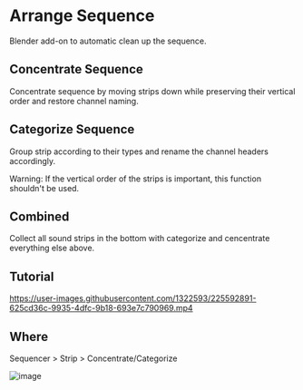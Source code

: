 # Arrange Sequence

Blender add-on to automatic clean up the sequence.

## Concentrate Sequence
Concentrate sequence by moving strips down while preserving their vertical order and restore channel naming.

## Categorize Sequence
Group strip according to their types and rename the channel headers accordingly.

Warning: If the vertical order of the strips is important, this function shouldn't be used.

## Combined
Collect all sound strips in the bottom with categorize and cencentrate everything else above.

## Tutorial


https://user-images.githubusercontent.com/1322593/225592891-625cd36c-9935-4dfc-9b18-693e7c790969.mp4



## Where
Sequencer > Strip > Concentrate/Categorize

![image](https://user-images.githubusercontent.com/1322593/225585394-cc8a36f9-ae64-4e3a-80bb-2078d15eae52.png)

